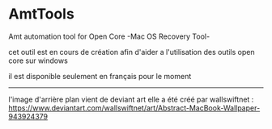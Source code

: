 # AmtTools
Amt automation tool for Open Core -Mac OS Recovery Tool-

cet outil est en cours de création afin d'aider a l'utilisation des outils open core sur windows

il est disponible seulement en français pour le moment



________________________________________________________________________________________________________________________________________________________________
l'image d'arrière plan vient de deviant art elle a été créé par wallswiftnet : https://www.deviantart.com/wallswiftnet/art/Abstract-MacBook-Wallpaper-943924379
